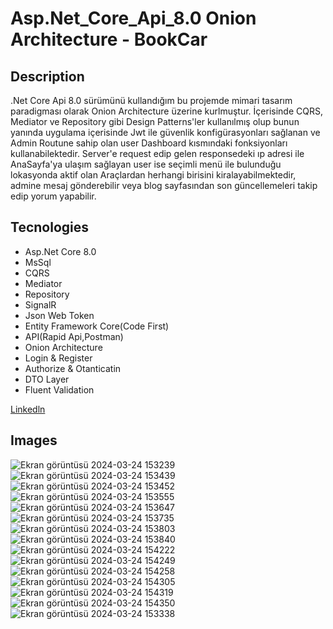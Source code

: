 # Asp.Net_Core_Api_8.0 Onion Architecture - BookCar

## Description <br/>
.Net Core Api 8.0 sürümünü kullandığım bu projemde mimari tasarım paradigması olarak Onion Architecture üzerine kurlmuştur. İçerisinde CQRS, Mediator ve Repository gibi Design Patterns'ler
kullanılmış olup bunun yanında uygulama içerisinde Jwt ile güvenlik konfigürasyonları sağlanan ve Admin Routune sahip olan user Dashboard kısmındaki fonksiyonları kullanabilektedir.
Server'e request edip gelen responsedeki ıp adresi ile AnaSayfa'ya ulaşım sağlayan user ise seçimli menü ile bulunduğu lokasyonda aktif olan Araçlardan herhangi birisini kiralayabilmektedir,
admine mesaj gönderebilir veya blog sayfasından son güncellemeleri takip edip yorum yapabilir.

## Tecnologies <br/>
+ Asp.Net Core 8.0<br/>
+ MsSql<br/>
+ CQRS<br/>
+ Mediator<br/>
+ Repository<br/>
+ SignalR<br/>
+ Json Web Token<br/>
+ Entity Framework Core(Code First)<br/>
+ API(Rapid Api,Postman)<br/>
+ Onion Architecture<br/>
+ Login & Register<br/>
+ Authorize & Otanticatin<br/>
+ DTO Layer<br/>
+ Fluent Validation<br/>

[Linkedln](https://www.linkedin.com/in/tun%C3%A7-%C3%A7inda%C5%9F-a1b919254/)

## Images <br/>
![Ekran görüntüsü 2024-03-24 153239](https://github.com/Tunc4532/Udemy_CarBook_MyProject/assets/121084967/539ba1ac-8529-41a5-97e2-e73b8b81a718)
![Ekran görüntüsü 2024-03-24 153439](https://github.com/Tunc4532/Udemy_CarBook_MyProject/assets/121084967/98aec9db-2958-41ef-b43e-fd41f32807cd)
![Ekran görüntüsü 2024-03-24 153452](https://github.com/Tunc4532/Udemy_CarBook_MyProject/assets/121084967/a87c812d-5810-4673-817e-541c1654c599)
![Ekran görüntüsü 2024-03-24 153555](https://github.com/Tunc4532/Udemy_CarBook_MyProject/assets/121084967/015054ab-b664-48e5-8e52-d85e95a66ccf)
![Ekran görüntüsü 2024-03-24 153647](https://github.com/Tunc4532/Udemy_CarBook_MyProject/assets/121084967/cfa19298-ca68-4ba6-887b-41cc5e936f6f)
![Ekran görüntüsü 2024-03-24 153735](https://github.com/Tunc4532/Udemy_CarBook_MyProject/assets/121084967/75d02e27-0d77-48ad-914a-5b9675c8e6a4)
![Ekran görüntüsü 2024-03-24 153803](https://github.com/Tunc4532/Udemy_CarBook_MyProject/assets/121084967/fda2c39d-5807-48bb-9d15-0c3a4717f308)
![Ekran görüntüsü 2024-03-24 153840](https://github.com/Tunc4532/Udemy_CarBook_MyProject/assets/121084967/314f6505-3fcc-4b3b-b0b7-8b2815c1f8ee)
![Ekran görüntüsü 2024-03-24 154222](https://github.com/Tunc4532/Udemy_CarBook_MyProject/assets/121084967/49ae5ba8-690f-455a-a319-8d60ef00e9ee)
![Ekran görüntüsü 2024-03-24 154249](https://github.com/Tunc4532/Udemy_CarBook_MyProject/assets/121084967/efb89929-1fd7-4608-8af8-6ad23cfa5f2f)
![Ekran görüntüsü 2024-03-24 154258](https://github.com/Tunc4532/Udemy_CarBook_MyProject/assets/121084967/506b27e4-ff44-444d-a0d9-1b862f8f468f)
![Ekran görüntüsü 2024-03-24 154305](https://github.com/Tunc4532/Udemy_CarBook_MyProject/assets/121084967/052df93c-40f1-43d7-a09e-cb54a5b68074)
![Ekran görüntüsü 2024-03-24 154319](https://github.com/Tunc4532/Udemy_CarBook_MyProject/assets/121084967/c70099b1-c6f9-4728-8a28-5751fb23c460)
![Ekran görüntüsü 2024-03-24 154350](https://github.com/Tunc4532/Udemy_CarBook_MyProject/assets/121084967/a0830772-c835-4514-839a-3c809b5b26fe)
![Ekran görüntüsü 2024-03-24 153338](https://github.com/Tunc4532/Udemy_CarBook_MyProject/assets/121084967/c7024d76-5d23-444c-896c-f365fefb644c)
